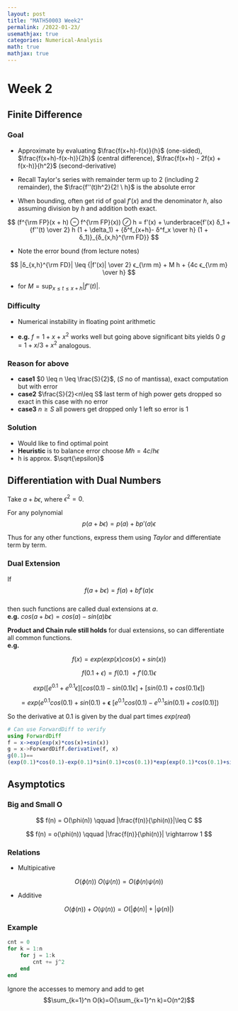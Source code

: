 ```yaml
---
layout: post
title: "MATH50003 Week2"
permalink: /2022-01-23/
usemathjax: true
categories: Numerical-Analysis
math: true
mathjax: true
---
```


# Week 2
## **Finite Difference** 

### **Goal**
- Approximate by evaluating $\frac{f(x+h)-f(x)}{h}$ (one-sided), $\frac{f(x+h)-f(x-h)}{2h}$ (central difference), $\frac{f(x+h) - 2f(x) + f(x-h)}{h^2}$ (second-derivative)

- Recall Taylor's series with remainder term up to 2 (including 2 remainder), 
the $\frac{f''(t)h^2}{2! \ h}$ is the absolute error

- When bounding, often get rid of goal $f'(x)$ and the denominator $h$, also assuming division by $h$ and addition both exact. 

$$
(f^{\rm FP}(x + h) ⊖ f^{\rm FP}(x)) ⊘ h = f'(x) + \underbrace{f'(x) δ_1 + {f''(t) \over 2} h (1 + \delta_1) + {δ^f_{x+h}- δ^f_x \over h} (1 + δ_1)}_{δ_{x,h}^{\rm FD}}
$$  

- Note the error bound (from lecture notes)  

$$
|δ_{x,h}^{\rm FD}| \leq {|f'(x)| \over 2} ϵ_{\rm m} + M h +  {4c ϵ_{\rm m} \over h}
$$
- for $M = \sup_{x \leq t \leq x+h} |f''(t)|$.

### **Difficulty**
- Numerical instability in floating point arithmetic  

- **e.g.** $f=1+x+x^2$ works well but going above significant bits yields $0$
$g=1+x/3+x^2$ analogous.
### **Reason for above** 
- **case1** $0 \leq n \leq \frac{S}{2}$, ($S$ no of mantissa), exact computation but with error
- **case2** $\frac{S}{2}<n\leq S$  last term of high power gets dropped so exact in this case with no error
- **case3** $n \geq S$ all powers get dropped only 1 left so error is 1

### **Solution**

- Would like to find optimal point  
- **Heuristic** is to balance error choose $Mh =4c/h \epsilon$
- h is approx. $\sqrt{\epsilon}$

## **Differentiation with Dual Numbers**
Take $a+b\epsilon$, where $\epsilon ^2=0$.  

For any polynomial 
$$p(a+b\epsilon)=p(a)+bp'(a)\epsilon$$

Thus for any other functions, express them using *Taylor* and differentiate term by term.

### **Dual Extension**
If 
$$f(a+b\epsilon)=f(a)+bf'(a)\epsilon$$  
then such functions are called dual extensions at $a$.  
**e.g.** $cos(a+b\epsilon)=cos(a)-sin(a)b\epsilon$

**Product and Chain rule still holds** for dual extensions, so can differentiate all common functions.  
**e.g.**  

$$
f(x) = exp(exp(x)cos(x)+sin(x))
$$  

$$
f(0.1+\epsilon) = f(0.1) \ + f'(0.1)\epsilon 
$$  

$$
exp([e^{0.1}+e^{0.1}\epsilon][cos(0.1)-sin(0.1)\epsilon]+[sin(0.1)+cos(0.1)\epsilon]) 
$$  

$$
= exp(e^{0.1} cos(0.1) +sin(0.1) + \mathbf{\epsilon} \ [e^{0.1}cos(0.1)-e^{0.1}sin(0.1)+cos(0.1)])
$$   

So the derivative at $0.1$ is given by the dual part times $exp(real)$  

```julia
# Can use ForwardDiff to verify
using ForwardDiff
f = x->exp(exp(x)*cos(x)+sin(x))
g = x->ForwardDiff.derivative(f, x)
g(0.1)==
(exp(0.1)*cos(0.1)-exp(0.1)*sin(0.1)+cos(0.1))*exp(exp(0.1)*cos(0.1)+sin(0.1))
```

## **Asymptotics**

### **Big and Small O**  

$$
f(n) = O(\phi(n)) \qquad |\frac{f(n)}{\phi(n)}|\leq C
$$  
  
$$
f(n) = o(\phi(n)) \qquad |\frac{f(n)}{\phi(n)}| \rightarrow 1
$$  

### **Relations**
- Multipicative  

$$
O(\phi(n)) \ O(\psi(n)) = O(\phi(n)\psi(n))  $$  

- Additive
  
$$
O(\phi(n)) + O(\psi(n)) = O(|\phi(n)| + |\psi(n)|)
$$  

### **Example**
```julia
cnt = 0
for k = 1:n
    for j = 1:k
        cnt += j^2
    end
end
```
Ignore the accesses to memory and add to get
$$\sum_{k=1}^n O(k)=O(\sum_{k=1}^n k)=O(n^2)$$

